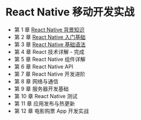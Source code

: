 # React Native 移动开发实战

* 第 1 章 [React Native 背景知识](https://github.com/ZhangMiao147/android_learning_notes/blob/master/BookNote/React%20Native%20移动开发实战/第1章-ReactNative背景知识.md)
* 第 2 章 [React Native 入门基础](https://github.com/ZhangMiao147/android_learning_notes/blob/master/BookNote/React%20Native%20移动开发实战/第2章-ReactNative入门基础.md)
* 第 3 章 [React Native 基础语法](https://github.com/ZhangMiao147/android_learning_notes/blob/master/BookNote/React%20Native%20移动开发实战/第3章-ReactNative基础语法.md)
* 第 4 章 React 技术详解 - 完成
* 第 5 章 React Native 组件详解
* 第 6 章 React Native API
* 第 7 章 React Native 开发进阶
* 第 8 章 网络与通信
* 第 9 章 服务器开发基础
* 第 10 章 React Native 测试
* 第 11 章 应用发布与热更新
* 第 12 章 电影购票 App 开发实战


